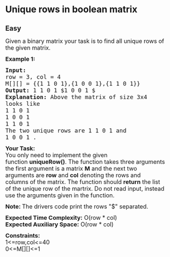 # Unique rows in boolean matrix
## Easy
<div class="problems_problem_content__Xm_eO"><p><span style="font-size:18px">Given a binary matrix your task is to find all unique rows of the given matrix. </span></p>

<p><span style="font-size:18px"><strong>Example 1:</strong></span></p>

<pre><span style="font-size:18px"><strong>Input:
</strong>row = 3, col = 4 
M[][] = {{1 1 0 1},{1 0 0 1},{1 1 0 1}}
<strong>Output: </strong>1 1 0 1 $1 0 0 1 $<strong>
Explanation: </strong>Above the matrix of size 3x4
looks like
1 1 0 1
1 0 0 1
1 1 0 1
The two unique rows are 1 1 0 1 and
1 0 0 1 .</span>
</pre>

<p><span style="font-size:18px"><strong>Your Task:</strong><br>
You only need to implement the given function&nbsp;<strong>uniqueRow()</strong>.&nbsp;The function takes three arguments the first argument is a matrix <strong>M</strong> and the next two arguments are <strong>row</strong>&nbsp;and <strong>col</strong>&nbsp;denoting the rows and columns&nbsp;of the matrix.&nbsp;The function should <strong>return</strong> the list of the unique row of the martrix. Do not read input, instead use the arguments given in the function.</span></p>

<p><span style="font-size:18px"><strong>Note:&nbsp;</strong>The drivers code print the rows "$" separated.</span></p>

<p><span style="font-size:18px"><strong>Expected Time Complexity:</strong>&nbsp;O(row * col)<br>
<strong>Expected Auxiliary Space:</strong>&nbsp;O(row * col)</span></p>

<p><span style="font-size:18px"><strong>Constraints:</strong><br>
1&lt;=row,col&lt;=40<br>
0&lt;=M[][]&lt;=1</span></p>
</div>